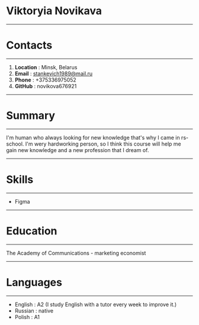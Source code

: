 # **Viktoryia Novikava**
***********
# **Contacts**
*******
1. **Location** : Minsk, Belarus
2. **Email** : stankevich1989@mail.ru
3. **Phone** : +375336975052
4. **GitHub** : novikova676921


****
# **Summary**
********
I'm human who always looking for new knowledge that's why I came in rs-school. I'm wery hardworking person, so I think this course will help me gain new knowledge and a new  profession that I dream of.


*****
# **Skills**
*********
- Figma

*********
# **Education**
*******
 The Academy of Communications - marketing economist
 
 
******
 # **Languages**
 ******
- English : A2 (I study English with a tutor every week to improve it.)
- Russian : native
- Polish : A1
